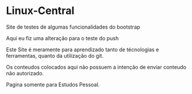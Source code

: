 # Linux-Central
Site de testes de algumas funcionalidades do bootstrap

Aqui eu fiz uma alteração para o teste do push

Este Site é meramente para aprendizado tanto de técnologias e ferramentas, quanto da utilização do git.

Os conteudos colocados aqui não possuem a intenção de enviar conteudo não autorizado.

Pagina somente para Estudos Pessoal.
